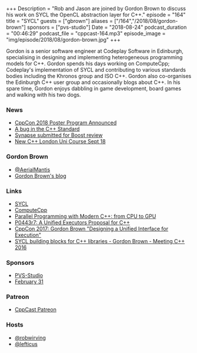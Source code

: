 +++
Description = "Rob and Jason are joined by Gordon Brown to discuss his work on SYCL the OpenCL abstraction layer for C++."
episode = "164"
title = "SYCL"
guests = ["gbrown"]
aliases = ["/164","/2018/08/gordon-brown"]
sponsors = ["pvs-studio"]
Date = "2018-08-24"
podcast_duration = "00:46:29"
podcast_file = "cppcast-164.mp3"
episode_image = "img/episode/2018/08/gordon-brown.jpg"
+++

Gordon is a senior software engineer at Codeplay Software in Edinburgh, specialising in designing and implementing heterogeneous programming models for C++. Gordon spends his days working on ComputeCpp; Codeplay's implementation of SYCL and contributing to various standards bodies including the Khronos group and ISO C++. Gordon also co-organises the Edinburgh C++ user group and occasionally blogs about C++. In his spare time, Gordon enjoys dabbling in game development, board games and walking with his two dogs.

### News ###

 - [CppCon 2018 Poster Program Announced](https://cppcon.org/cppcon-2018-poster-program-announced/)
 - [A bug in the C++ Standard](https://ibob.github.io/blog/2018/08/18/a-bug-in-the-cpp-standard/)
 - [Synapse submitted for Boost review](https://zajo.github.io/boost-synapse/)
 - [New C++ London Uni Course Sept 18](http://www.cpplondonuni.com/)
 
### Gordon Brown ###

 - [@AerialMantis](https://twitter.com/AerialMantis)
 - [Gordon Brown's blog](http://www.aerialmantis.co.uk/)

### Links ###

 - [SYCL](http://sycl.tech/)
 - [ComputeCpp](https://codeplay.com/products/computesuite/computecpp)
 - [Parallel Programming with Modern C++: from CPU to GPU](https://cppcon.org/parallel-programming-with-modern-cpp/)
 - [P0443r7: A Unified Executors Proposal for C++](http://www.open-std.org/jtc1/sc22/wg21/docs/papers/2018/p0443r7.html)
 - [CppCon 2017: Gordon Brown "Designing a Unified Interface for Execution"](https://www.youtube.com/watch?v=wr4YBDS-0Tc)
 - [SYCL building blocks for C++ libraries - Gordon Brown - Meeting C++ 2016](https://www.youtube.com/watch?v=HH-ikWJ8cU4)

### Sponsors ###

- [PVS-Studio](https://www.viva64.com/pvs-studio)
- [February 31](https://www.viva64.com/en/b/0550/)

### Patreon ###

- [CppCast Patreon](https://www.patreon.com/CppCast)

### Hosts ###

- [@robwirving](https://twitter.com/robwirving)
- [@lefticus](https://twitter.com/lefticus)

